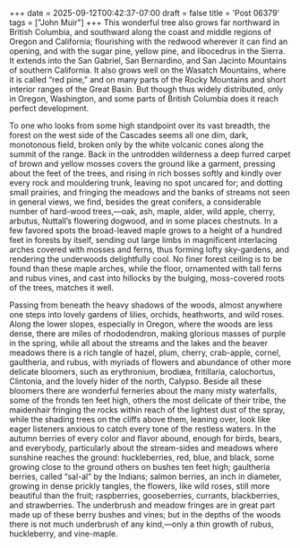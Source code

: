 +++
date = 2025-09-12T00:42:37-07:00
draft = false
title = 'Post 06379'
tags = ["John Muir"]
+++
This wonderful tree also grows far northward in British Columbia, and southward along the coast and middle regions of Oregon and California; flourishing with the redwood wherever it can find an opening, and with the sugar pine, yellow pine, and libocedrus in the Sierra. It extends into the San Gabriel, San Bernardino, and San Jacinto Mountains of southern California. It also grows well on the Wasatch Mountains, where it is called “red pine,” and on many parts of the Rocky Mountains and short interior ranges of the Great Basin. But though thus widely distributed, only in Oregon, Washington, and some parts of British Columbia does it reach perfect development.

To one who looks from some high standpoint over its vast breadth, the forest on the west side of the Cascades seems all one dim, dark, monotonous field, broken only by the white volcanic cones along the summit of the range. Back in the untrodden wilderness a deep furred carpet of brown and yellow mosses covers the ground like a garment, pressing about the feet of the trees, and rising in rich bosses softly and kindly over every rock and mouldering trunk, leaving no spot uncared for; and dotting small prairies, and fringing the meadows and the banks of streams not seen in general views, we find, besides the great conifers, a considerable number of hard-wood trees,—oak, ash, maple, alder, wild apple, cherry, arbutus, Nuttall’s flowering dogwood, and in some places chestnuts. In a few favored spots the broad-leaved maple grows to a height of a hundred feet in forests by itself, sending out large limbs in magnificent interlacing arches covered with mosses and ferns, thus forming lofty sky-gardens, and rendering the underwoods delightfully cool. No finer forest ceiling is to be found than these maple arches, while the floor, ornamented with tall ferns and rubus vines, and cast into hillocks by the bulging, moss-covered roots of the trees, matches it well.

Passing from beneath the heavy shadows of the woods, almost anywhere one steps into lovely gardens of lilies, orchids, heathworts, and wild roses. Along the lower slopes, especially in Oregon, where the woods are less dense, there are miles of rhododendron, making glorious masses of purple in the spring, while all about the streams and the lakes and the beaver meadows there is a rich tangle of hazel, plum, cherry, crab-apple, cornel, gaultheria, and rubus, with myriads of flowers and abundance of other more delicate bloomers, such as erythronium, brodiæa, fritillaria, calochortus, Clintonia, and the lovely hider of the north, Calypso. Beside all these bloomers there are wonderful ferneries about the many misty waterfalls, some of the fronds ten feet high, others the most delicate of their tribe, the maidenhair fringing the rocks within reach of the lightest dust of the spray, while the shading trees on the cliffs above them, leaning over, look like eager listeners anxious to catch every tone of the restless waters. In the autumn berries of every color and flavor abound, enough for birds, bears, and everybody, particularly about the stream-sides and meadows where sunshine reaches the ground: huckleberries, red, blue, and black, some growing close to the ground others on bushes ten feet high; gaultheria berries, called “sal-al” by the Indians; salmon berries, an inch in diameter, growing in dense prickly tangles, the flowers, like wild roses, still more beautiful than the fruit; raspberries, gooseberries, currants, blackberries, and strawberries. The underbrush and meadow fringes are in great part made up of these berry bushes and vines; but in the depths of the woods there is not much underbrush of any kind,—only a thin growth of rubus, huckleberry, and vine-maple.

